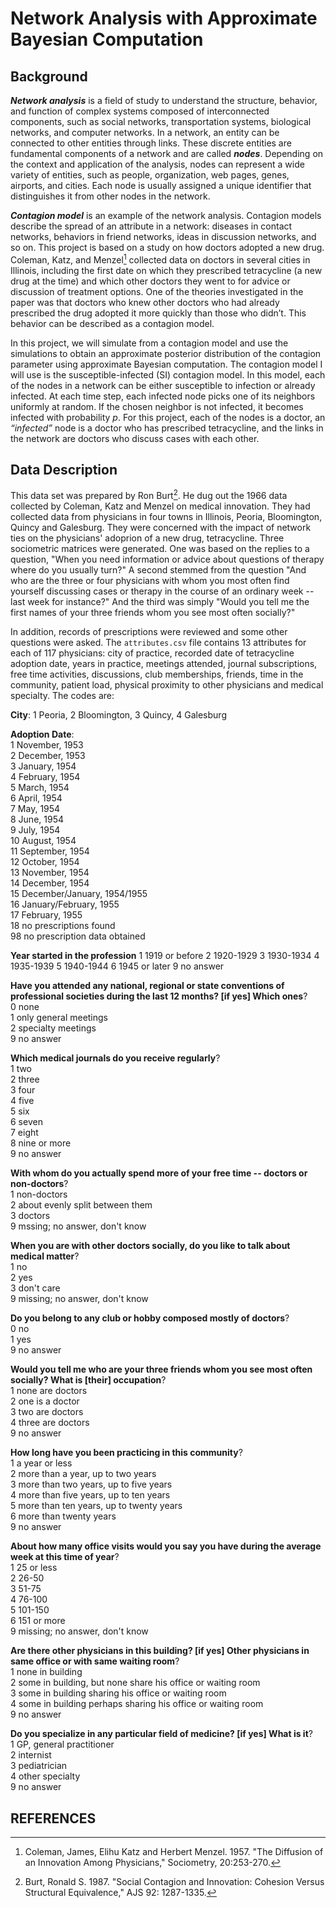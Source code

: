 # Network Analysis with Approximate Bayesian Computation

## Background

_**Network analysis**_ is a field of study to understand the structure, behavior, and function of complex systems composed of interconnected components, such as social networks, transportation systems, biological networks, and computer networks. In a network, an entity can be connected to other entities through links. These discrete entities are fundamental components of a network and are called _**nodes**_. Depending on the context and application of the analysis, nodes can represent a wide variety of entities, such as people, organization, web pages, genes, airports, and cities. Each node is usually assigned a unique identifier that distinguishes it from other nodes in the network.

_**Contagion model**_ is an example of the network analysis. Contagion models describe the spread of an attribute in a network: diseases in contact networks, behaviors in friend networks, ideas in discussion networks, and so on. This project is based on a study on how doctors adopted a new drug. Coleman, Katz, and Menzel[^1] collected data on doctors in several cities in Illinois, including the first date on which they prescribed tetracycline (a new drug at the time) and which other doctors they went to for advice or discussion of treatment options. One of the theories investigated in the paper was that doctors who knew other doctors who had already prescribed the drug adopted it more quickly than those who didn’t. This behavior can be described as a contagion model. 

In this project, we will simulate from a contagion model and use the simulations to obtain an approximate posterior distribution of the contagion parameter using approximate Bayesian computation. The contagion model I will use is the susceptible-infected (SI) contagion model. In this model, each of the nodes in a network can be either susceptible to infection or already infected. At each time step, each infected node picks one of its neighbors uniformly at random. If the chosen neighbor is not infected, it becomes infected with probability $p$. For this project, each of the nodes is a doctor, an _“infected”_ node is a doctor who has prescribed tetracycline, and the links in the network are doctors who discuss cases with each other.

## Data Description

This data set was prepared by Ron Burt[^2]. He dug out the 1966 data collected by Coleman, Katz and Menzel on medical innovation. They had collected data from physicians in four towns in Illinois, Peoria, Bloomington, Quincy and Galesburg. They were concerned with the impact of network ties on the physicians' adoprion of a new drug, tetracycline. Three sociometric matrices were generated. One was based on the replies to a question, "When you need information or advice about questions of therapy where do you usually turn?" A second stemmed from the question "And who are the three or four physicians with whom you most often find yourself discussing cases or therapy in the course of an ordinary week -- last week for instance?" And the third was simply "Would you tell me the first names of your three friends whom you see most often socially?"

In addition, records of prescriptions were reviewed and some other questions were asked. The ```attributes.csv``` file contains 13 attributes for each of 117 physicians: city of practice, recorded date of tetracycline adoption date, years in practice, meetings attended, journal subscriptions, free time activities, discussions, club memberships, friends, time in the community, patient load, physical proximity to other physicians and medical specialty. The codes are:

**City**: 1 Peoria, 2 Bloomington, 3 Quincy, 4 Galesburg

**Adoption Date**:  
1 November, 1953  
2 December, 1953  
3 January, 1954  
4 February, 1954  
5 March, 1954  
6 April, 1954  
7 May, 1954  
8 June, 1954  
9 July, 1954  
10 August, 1954  
11 September, 1954  
12 October, 1954  
13 November, 1954  
14 December, 1954  
15 December/January, 1954/1955  
16 January/February, 1955  
17 February, 1955  
18 no prescriptions found  
98 no prescription data obtained

**Year started in the profession**
1 1919 or before
2 1920-1929
3 1930-1934
4 1935-1939
5 1940-1944
6 1945 or later
9 no answer

**Have you attended any national, regional or state conventions of professional societies during the last 12 months? [if yes] Which ones**?  
0 none  
1 only general meetings  
2 specialty meetings  
9 no answer  

**Which medical journals do you receive regularly**?  
1 two  
2 three  
3 four  
4 five  
5 six  
6 seven  
7 eight  
8 nine or more  
9 no answer  

**With whom do you actually spend more of your free time -- doctors or non-doctors**?  
1 non-doctors  
2 about evenly split between them  
3 doctors  
9 mssing; no answer, don't know  

**When you are with other doctors socially, do you like to talk about medical matter**?  
1 no  
2 yes  
3 don't care  
9 missing; no answer, don't know  

**Do you belong to any club or hobby composed mostly of doctors**?  
0 no  
1 yes  
9 no answer  

**Would you tell me who are your three friends whom you see most often socially? What is [their] occupation**?  
1 none are doctors  
2 one is a doctor  
3 two are doctors  
4 three are doctors  
9 no answer  

**How long have you been practicing in this community**?  
1 a year or less  
2 more than a year, up to two years  
3 more than two years, up to five years  
4 more than five years, up to ten years  
5 more than ten years, up to twenty years  
6 more than twenty years  
9 no answer  

**About how many office visits would you say you have during the average week at this time of year**?  
1 25 or less  
2 26-50  
3 51-75  
4 76-100  
5 101-150  
6 151 or more  
9 missing; no answer, don't know  

**Are there other physicians in this building? [if yes] Other physicians in same office or with same waiting room**?  
1 none in building  
2 some in building, but none share his office or waiting room  
3 some in building sharing his office or waiting room  
4 some in building perhaps sharing his office or waiting room  
9 no answer  

**Do you specialize in any particular field of medicine? [if yes] What is it**?  
1 GP, general practitioner  
2 internist  
3 pediatrician  
4 other specialty  
9 no answer  

## REFERENCES

[^1]: Coleman, James, Elihu Katz and Herbert Menzel. 1957. "The Diffusion of an Innovation Among Physicians," Sociometry, 20:253-270.  
[^2]: Burt, Ronald S. 1987. "Social Contagion and Innovation: Cohesion Versus Structural Equivalence," AJS 92: 1287-1335.
